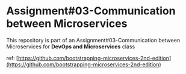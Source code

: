 # Assignment#03-Communication between Microservices

This repository is part of an Assignment#03-Communication between Microservices for **DevOps and Microservices** class

ref: [https://github.com/bootstrapping-microservices-2nd-edition](https://github.com/bootstrapping-microservices-2nd-edition)